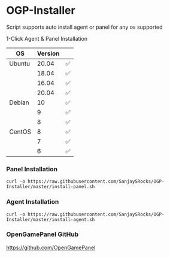 # OGP-Installer

Script supports auto install agent or panel for any os supported


1-Click Agent & Panel Installation

| OS     | Version |   |
|--------|---------|---|
| Ubuntu | 20.04   | ✅ |
|        | 18.04   | ✅ |
|  	 | 16.04   | ✅ |
|        | 20.04   | ✅ |
| Debian | 10      | ✅ |
|        | 9       | ✅ |
| 	 | 8       | ✅ |
| CentOS | 8      | ✅ |
|        | 7       | ✅ |
| 	 | 6       | ✅ |

### Panel Installation

    curl -o https://raw.githubusercontent.com/SanjaySRocks/OGP-Installer/master/install-panel.sh

### Agent Installation 
	
    curl -o https://raw.githubusercontent.com/SanjaySRocks/OGP-Installer/master/install-agent.sh

### OpenGamePanel GitHub
https://github.com/OpenGamePanel
